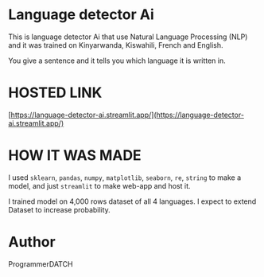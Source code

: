 # Language detector Ai

This is language detector Ai that use Natural Language Processing (NLP) and it was trained on Kinyarwanda, Kiswahili, French and English.

You give a sentence and it tells you which language it is written in.


# HOSTED LINK

[https://language-detector-ai.streamlit.app/](https://language-detector-ai.streamlit.app/)


# HOW IT WAS MADE

I used `sklearn`, `pandas`, `numpy`, `matplotlib`, `seaborn`, `re`, `string` to make a model, and just `streamlit` to make web-app and host it.

I trained model on 4,000 rows dataset of all 4 languages. I expect to extend Dataset to increase probability.




# Author

ProgrammerDATCH